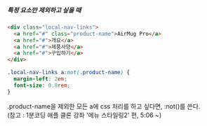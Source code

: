 ##### 특정 요소만 제외하고 싶을 때

```html
<div class="local-nav-links">
  <a href="#" class="product-name">AirMug Pro</a>
  <a href="#">개요</a>
  <a href="#">제품사양</a>
  <a href="#">구입하기</a>
</div>
```

```css
.local-nav-links a:not(.product-name) {
  margin-left: 2em;
  font-size: 0.8rem;
}
```

.product-name을 제외한 모든 a에 css 처리를 하고 싶다면, :not()를 쓴다.
<br/>
(참고 : 1분코딩 애플 클론 강좌 '메뉴 스타일링2' 편, 5:06 ~)
